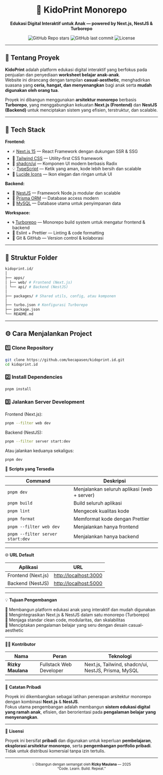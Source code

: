 <div align="center">

# 🧩 KidoPrint Monorepo

**Edukasi Digital Interaktif untuk Anak — powered by Next.js, NestJS & Turborepo**

![GitHub Repo stars](https://img.shields.io/github/stars/kecapasen/kidoprint.id?style=for-the-badge)
![GitHub last commit](https://img.shields.io/github/last-commit/kecapasen/kidoprint.id?style=for-the-badge)
![License](https://img.shields.io/badge/license-Private-red?style=for-the-badge)

</div>

---

## 🎯 Tentang Proyek

**KidoPrint** adalah platform edukasi digital interaktif yang berfokus pada penjualan dan penyediaan **worksheet belajar anak-anak**.  
Website ini dirancang dengan tampilan **casual-aesthetic**, menghadirkan suasana yang **ceria, hangat, dan menyenangkan** bagi anak serta **mudah digunakan oleh orang tua**.

Proyek ini dibangun menggunakan **arsitektur monorepo** berbasis **Turborepo**, yang menggabungkan kekuatan **Next.js (Frontend)** dan **NestJS (Backend)** untuk menciptakan sistem yang efisien, terstruktur, dan scalable.

---

## 🚀 Tech Stack

**Frontend:**

- ⚡ [Next.js 15](https://nextjs.org/) — React Framework dengan dukungan SSR & SSG
- 🎨 [Tailwind CSS](https://tailwindcss.com/) — Utility-first CSS framework
- 🧱 [shadcn/ui](https://ui.shadcn.com/) — Komponen UI modern berbasis Radix
- 💡 [TypeScript](https://www.typescriptlang.org/) — Ketik yang aman, kode lebih bersih dan scalable
- 🧩 [Lucide Icons](https://lucide.dev/icons/) — Ikon elegan dan ringan untuk UI

**Backend:**

- 🧩 [NestJS](https://nestjs.com/) — Framework Node.js modular dan scalable
- 💾 [Prisma ORM](https://www.prisma.io/) — Database access modern
- 🐬 [MySQL](https://www.mysql.com/) — Database utama untuk penyimpanan data

**Workspace:**

- 🌀 [Turborepo](https://turbo.build/repo) — Monorepo build system untuk mengatur frontend & backend
- 🧰 Eslint + Prettier — Linting & code formatting
- 🔄 Git & GitHub — Version control & kolaborasi

---

## 📁 Struktur Folder

```bash
kidoprint.id/
│
├── apps/
│ ├── web/ # Frontend (Next.js)
│ └── api/ # Backend (NestJS)
│
├── packages/ # Shared utils, config, atau komponen
│
├── turbo.json # Konfigurasi Turborepo
├── package.json
└── README.md
```

---

## ⚙️ Cara Menjalankan Project

### 1️⃣ Clone Repository

```bash
git clone https://github.com/kecapasen/kidoprint.id.git
cd kidoprint.id
```

### 2️⃣ Install Dependencies

```bash
pnpm install
```

### 3️⃣ Jalankan Server Development

Frontend (Next.js):

```bash
pnpm --filter web dev
```

Backend (NestJS):

```bash
pnpm --filter server start:dev
```

Atau jalankan keduanya sekaligus:

```bash
pnpm dev
```

🧰 **Scripts yang Tersedia**

| Command                          | Deskripsi                                   |
| -------------------------------- | ------------------------------------------- |
| `pnpm dev`                       | Menjalankan seluruh aplikasi (web + server) |
| `pnpm build`                     | Build seluruh aplikasi                      |
| `pnpm lint`                      | Mengecek kualitas kode                      |
| `pnpm format`                    | Memformat kode dengan Prettier              |
| `pnpm --filter web dev`          | Menjalankan hanya frontend                  |
| `pnpm --filter server start:dev` | Menjalankan hanya backend                   |

---

🌐 **URL Default**

| Aplikasi           | URL                                            |
| ------------------ | ---------------------------------------------- |
| Frontend (Next.js) | [http://localhost:3000](http://localhost:3000) |
| Backend (NestJS)   | [http://localhost:5000](http://localhost:5000) |

---

💡 **Tujuan Pengembangan**

🧠 Membangun platform edukasi anak yang interaktif dan mudah digunakan  
🧩 Mengintegrasikan Next.js & NestJS dalam satu monorepo (Turborepo)  
💼 Menjaga standar clean code, modularitas, dan skalabilitas  
🎨 Menciptakan pengalaman belajar yang seru dengan desain casual-aesthetic

---

👨‍💻 **Kontributor**

| Nama              | Peran                   | Teknologi                                           |
| ----------------- | ----------------------- | --------------------------------------------------- |
| **Rizky Maulana** | Fullstack Web Developer | Next.js, Tailwind, shadcn/ui, NestJS, Prisma, MySQL |

---

🧠 **Catatan Pribadi**

Proyek ini dikembangkan sebagai latihan penerapan arsitektur monorepo dengan kombinasi **Next.js** & **NestJS**.  
Fokus utama pengembangan adalah membangun **sistem edukasi digital yang ramah anak**, efisien, dan berorientasi pada **pengalaman belajar yang menyenangkan**.

---

📜 **Lisensi**

Proyek ini bersifat **pribadi** dan digunakan untuk keperluan **pembelajaran**, **eksplorasi arsitektur monorepo**, serta **pengembangan portfolio pribadi**.  
Tidak untuk distribusi komersial tanpa izin tertulis.

---

<div align="center">
  <sub>💡 Dibangun dengan semangat oleh <b>Rizky Maulana</b> — 2025</sub><br/>
  <sub>“Code. Learn. Build. Repeat.”</sub>
</div>
